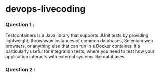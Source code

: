 # devops-livecoding

### Question 1 : 

Testcontainers is a Java library that supports JUnit tests by providing lightweight, throwaway instances of common databases, Selenium web browsers, or anything else that can run in a Docker container. It's particularly useful for integration tests, where you need to test how your application interacts with external systems like databases.

### Question 2 :



